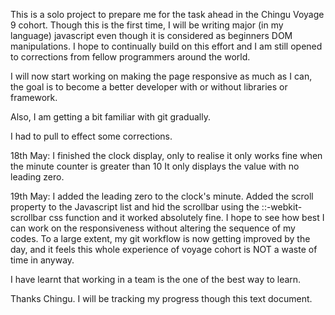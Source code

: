 This is a solo project to prepare me for the task ahead
in the Chingu Voyage 9 cohort.
Though this is the first time, I will be writing major (in my language)
javascript even though it is considered as beginners DOM 
manipulations. I hope to continually build on this effort and I am still
opened to corrections from fellow programmers around the world.

I will now start working on making the page responsive as much as I
can, the goal is to become a better developer with or without
libraries or framework.

Also, I am getting a bit familiar with git gradually.

I had to pull to effect some corrections.

18th May:
I finished the clock display, only to realise it only works fine when the minute counter is greater than 10
It only displays the value with no leading zero.

19th May:
I added the leading zero to the clock's minute.
Added the scroll property to the Javascript list and 
hid the scrollbar using the 
::-webkit-scrollbar css function and it worked absolutely fine.
I hope to see how best I can work on the responsiveness without altering the sequence of my codes.
To a large extent, my git workflow is now getting improved by the day,
and it feels this whole experience of voyage cohort is NOT a waste of time in anyway.

I have learnt that working in a team is the one of the best way to learn.

Thanks Chingu.
I will be tracking my progress though this text document.
